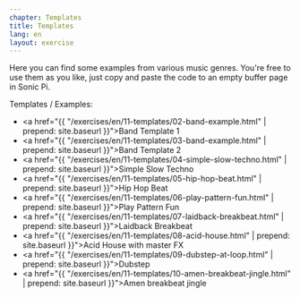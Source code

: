 ```yaml
---
chapter: Templates
title: Templates
lang: en
layout: exercise
---
```


Here you can find some examples from various music genres. You're free to use them as you like, just copy and paste the code to an empty buffer page in Sonic Pi. 

Templates / Examples:

- <a href="{{ "/exercises/en/11-templates/02-band-example.html" | prepend: site.baseurl }}">Band Template 1</a>
- <a href="{{ "/exercises/en/11-templates/03-band-example.html" | prepend: site.baseurl }}">Band Template 2</a>
- <a href="{{ "/exercises/en/11-templates/04-simple-slow-techno.html" | prepend: site.baseurl }}">Simple Slow Techno</a>
- <a href="{{ "/exercises/en/11-templates/05-hip-hop-beat.html" | prepend: site.baseurl }}">Hip Hop Beat</a>
- <a href="{{ "/exercises/en/11-templates/06-play-pattern-fun.html" | prepend: site.baseurl }}">Play Pattern Fun</a>
- <a href="{{ "/exercises/en/11-templates/07-laidback-breakbeat.html" | prepend: site.baseurl }}">Laidback Breakbeat</a>
- <a href="{{ "/exercises/en/11-templates/08-acid-house.html" | prepend: site.baseurl }}">Acid House with master FX</a>
- <a href="{{ "/exercises/en/11-templates/09-dubstep-at-loop.html" | prepend: site.baseurl }}">Dubstep</a>
- <a href="{{ "/exercises/en/11-templates/10-amen-breakbeat-jingle.html" | prepend: site.baseurl }}">Amen breakbeat jingle</a>
